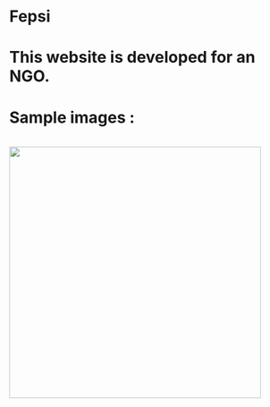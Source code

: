 # Fepsi 
# This website is developed for an NGO.

# Sample images :

<br>
<img src="https://github.com/techschneiderrr/Fepsi/blob/master/assets/img/readme_imgs/1.jpg" width="450">
